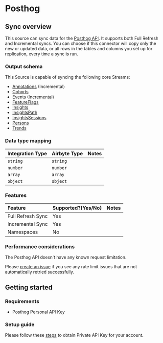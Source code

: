 # Posthog

## Sync overview

This source can sync data for the [Posthog API](https://posthog.com/docs/api/overview). It supports both Full Refresh and Incremental syncs.
You can choose if this connector will copy only the new or updated data, or all rows in the tables and columns you set up for replication, every time a sync is run.

### Output schema

This Source is capable of syncing the following core Streams:

* [Annotations](https://posthog.com/docs/api/annotations) (Incremental)
* [Cohorts](https://posthog.com/docs/api/cohorts)
* [Events](https://posthog.com/docs/api/events) (Incremental)
* [FeatureFlags](https://posthog.com/docs/api/feature-flags)
* [Insights](https://posthog.com/docs/api/insights)
* [InsightsPath](https://posthog.com/docs/api/insights)
* [InsightsSessions](https://posthog.com/docs/api/insights)
* [Persons](https://posthog.com/docs/api/people)
* [Trends](https://posthog.com/docs/api/insights)

### Data type mapping

| Integration Type | Airbyte Type | Notes |
| :--- | :--- | :--- |
| `string` | `string` |  |
| `number` | `number` |  |
| `array` | `array` |  |
| `object` | `object` |  |

### Features

| Feature | Supported?\(Yes/No\) | Notes |
| :--- | :--- | :--- |
| Full Refresh Sync | Yes |  |
| Incremental Sync | Yes |  |
| Namespaces | No |  |

### Performance considerations

The Posthog API doesn't have any known request limitation.

Please [create an issue](https://github.com/airbytehq/airbyte/issues) if you see any rate limit issues that are not automatically retried successfully.

## Getting started

### Requirements

* Posthog Personal API Key

### Setup guide

Please follow these [steps](https://posthog.com/docs/api/overview#how-to-obtain-a-personal-api-key) to obtain Private API Key for your account. 
